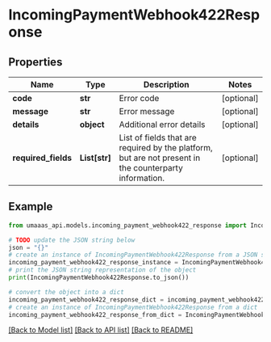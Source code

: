 # IncomingPaymentWebhook422Response


## Properties

Name | Type | Description | Notes
------------ | ------------- | ------------- | -------------
**code** | **str** | Error code | [optional] 
**message** | **str** | Error message | [optional] 
**details** | **object** | Additional error details | [optional] 
**required_fields** | **List[str]** | List of fields that are required by the platform, but are not present in the counterparty information. | [optional] 

## Example

```python
from umaaas_api.models.incoming_payment_webhook422_response import IncomingPaymentWebhook422Response

# TODO update the JSON string below
json = "{}"
# create an instance of IncomingPaymentWebhook422Response from a JSON string
incoming_payment_webhook422_response_instance = IncomingPaymentWebhook422Response.from_json(json)
# print the JSON string representation of the object
print(IncomingPaymentWebhook422Response.to_json())

# convert the object into a dict
incoming_payment_webhook422_response_dict = incoming_payment_webhook422_response_instance.to_dict()
# create an instance of IncomingPaymentWebhook422Response from a dict
incoming_payment_webhook422_response_from_dict = IncomingPaymentWebhook422Response.from_dict(incoming_payment_webhook422_response_dict)
```
[[Back to Model list]](../README.md#documentation-for-models) [[Back to API list]](../README.md#documentation-for-api-endpoints) [[Back to README]](../README.md)


